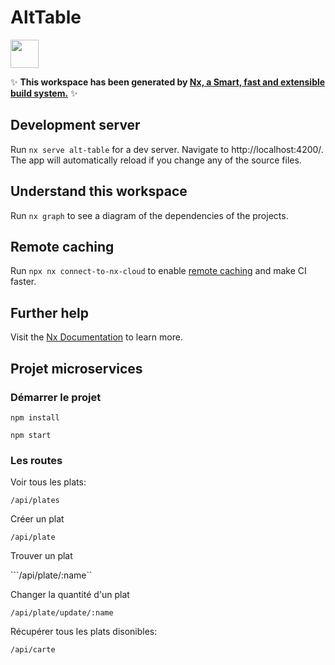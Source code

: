# AltTable

<a alt="Nx logo" href="https://nx.dev" target="_blank" rel="noreferrer"><img src="https://raw.githubusercontent.com/nrwl/nx/master/images/nx-logo.png" width="45"></a>

✨ **This workspace has been generated by [Nx, a Smart, fast and extensible build system.](https://nx.dev)** ✨

## Development server

Run `nx serve alt-table` for a dev server. Navigate to http://localhost:4200/. The app will automatically reload if you change any of the source files.

## Understand this workspace

Run `nx graph` to see a diagram of the dependencies of the projects.

## Remote caching

Run `npx nx connect-to-nx-cloud` to enable [remote caching](https://nx.app) and make CI faster.

## Further help

Visit the [Nx Documentation](https://nx.dev) to learn more.


## Projet microservices

### Démarrer le projet 

```npm install```

```npm start```

### Les routes

Voir tous les plats:

```/api/plates```

Créer un plat 

```/api/plate```

Trouver un plat

```/api/plate/:name``

Changer la quantité d'un plat 

```/api/plate/update/:name```

Récupérer tous les plats disonibles:

```/api/carte```
